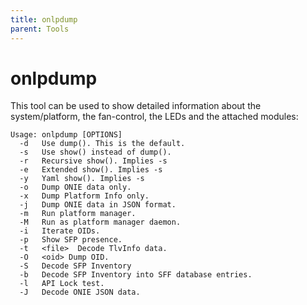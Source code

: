 ```yaml
---
title: onlpdump
parent: Tools
---
```


# onlpdump

This tool can be used to show detailed information about the system/platform, the fan-control, the LEDs and the attached modules:

```
Usage: onlpdump [OPTIONS]
  -d   Use dump(). This is the default.
  -s   Use show() instead of dump().
  -r   Recursive show(). Implies -s
  -e   Extended show(). Implies -s
  -y   Yaml show(). Implies -s
  -o   Dump ONIE data only.
  -x   Dump Platform Info only.
  -j   Dump ONIE data in JSON format.
  -m   Run platform manager.
  -M   Run as platform manager daemon.
  -i   Iterate OIDs.
  -p   Show SFP presence.
  -t   <file>  Decode TlvInfo data.
  -O   <oid> Dump OID.
  -S   Decode SFP Inventory
  -b   Decode SFP Inventory into SFF database entries.
  -l   API Lock test.
  -J   Decode ONIE JSON data.
```
